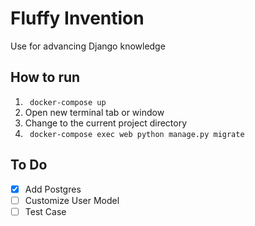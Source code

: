 # Fluffy Invention
Use for advancing Django knowledge

## How to run
1) ` docker-compose up`
2) Open new terminal tab or window
3) Change to the current project directory
4) ` docker-compose exec web python manage.py migrate`


## To Do
- [x] Add Postgres
- [ ] Customize User Model
- [ ] Test Case
